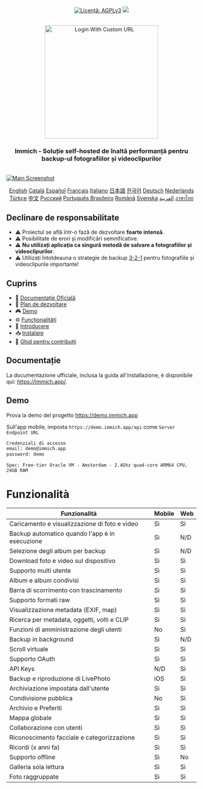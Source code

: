 <p align="center"> 
  <br/>  
  <a href="https://opensource.org/license/agpl-v3"><img src="https://img.shields.io/badge/License-AGPL_v3-blue.svg?color=3F51B5&style=for-the-badge&label=License&logoColor=000000&labelColor=ececec" alt="Licență: AGPLv3"></a>
  <a href="https://discord.immich.app">
    <img src="https://img.shields.io/discord/979116623879368755.svg?label=Discord&logo=Discord&style=for-the-badge&logoColor=000000&labelColor=ececec" atl="Discord"/>
  </a>
  <br/>  
  <br/>   
</p>

<p align="center">
<img src="../design/immich-logo-stacked-light.svg" width="300" title="Login With Custom URL">
</p>
<h3 align="center">Immich - Soluție self-hosted de înaltă performanță pentru backup-ul fotografiilor și videoclipurilor</h3>

<br/>

<a href="https://immich.app">
<img src="../design/immich-screenshots.png" title="Main Screenshot">
</a>
<br/>
<p align="center">
  <a href="../README.md">English</a>
  <a href="README_ca_ES.md">Català</a>
  <a href="README_es_ES.md">Español</a>
  <a href="README_fr_FR.md">Français</a>
  <a href="README_it_IT.md">Italiano</a>
  <a href="README_ja_JP.md">日本語</a>
  <a href="README_ko_KR.md">한국어</a>
  <a href="README_de_DE.md">Deutsch</a>
  <a href="README_nl_NL.md">Nederlands</a>
  <a href="README_tr_TR.md">Türkçe</a>
  <a href="README_zh_CN.md">中文</a>
  <a href="README_ru_RU.md">Русский</a>
  <a href="README_pt_BR.md">Português Brasileiro</a>
  <a href="README_ro_RO.md">Română</a>
  <a href="README_sv_SE.md">Svenska</a>
  <a href="README_ar_JO.md">العربية</a>
  <a href="README_th_TH.md">ภาษาไทย</a>
</p>

## Declinare de responsabilitate

- ⚠️ Proiectul se află într-o fază de dezvoltare **foarte intensă**.
- ⚠️ Posibilitate de erori și modificări semnificative.
- ⚠️ **Nu utilizați aplicația ca singură metodă de salvare a fotografiilor și videoclipurilor**.
- ⚠️ Utilizați întotdeauna o strategie de backup [3-2-1](https://www.backblaze.com/blog/the-3-2-1-backup-strategy/) pentru fotografiile și videoclipurile importante!

## Cuprins

- 📖 [Documentație Oficială](https://immich.app/docs)
- 🎯 [Plan de dezvoltare](https://github.com/orgs/immich-app/projects/1)
- 🎮 [Demo](#demo)
- ⚙️ [Funcționalități](#features)
- 👋 [Introducere](https://immich.app/docs/overview/introduction)
- 📥 [Instalare](https://immich.app/docs/install/requirements)
- 🤝 [Ghid pentru contribuții](https://immich.app/docs/overview/support-the-project)

## Documentație

La documentazione ufficiale, inclusa la guida all'installazione, è disponibile qui: https://immich.app/.

## Demo

Prova la demo del progetto https://demo.immich.app

Sull'app mobile, imposta `https://demo.immich.app/api` come `Server Endpoint URL`

```bash title="Demo Credential"
Credenziali di accesso
email: demo@immich.app
password: demo
```

```
Spec: Free-tier Oracle VM - Amsterdam - 2.4Ghz quad-core ARM64 CPU, 24GB RAM
```

# Funzionalità

| Funzionalità                                   | Mobile | Web |
| ---------------------------------------------- | ------ | --- |
| Caricamento e visualizzazione di foto e video  |   Sì   | Sì  |
| Backup automatico quando l'app è in esecuzione |   Sì   | N/D |
| Selezione degli album per backup               |   Sì   | N/D |
| Download foto e video sul dispositivo          |   Sì   | Sì  |
| Supporto multi utente                          |   Sì   | Sì  |
| Album e album condivisi                        |   Sì   | Sì  |
| Barra di scorrimento con trascinamento         |   Sì   | Sì  |
| Supporto formati raw                           |   Sì   | Sì  |
| Visualizzazione metadata (EXIF, map)           |   Sì   | Sì  |
| Ricerca per metadata, oggetti, volti e CLIP    |   Sì   | Sì  |
| Funzioni di amministrazione degli utenti       |   No   | Sì  |
| Backup in background                           |   Sì   | N/D |
| Scroll virtuale                                |   Sì   | Sì  |
| Supporto OAuth                                 |   Sì   | Sì  |
| API Keys                                       |  N/D   | Sì  |
| Backup e riproduzione di LivePhoto             |  iOS   | Sì  |
| Archiviazione impostata dall'utente            |   Sì   | Sì  |
| Condivisione pubblica                          |   No   | Sì  |
| Archivio e Preferiti                           |   Sì   | Sì  |
| Mappa globale                                  |   Sì   | Sì  |
| Collaborazione con utenti                      |   Sì   | Sì  |
| Riconoscimento facciale e categorizzazione     |   Sì   | Sì  |
| Ricordi (x anni fa)                            |   Sì   | Sì  |
| Supporto offline                               |   Sì   | No  |
| Galleria sola lettura                          |   Sì   | Sì  |
| Foto raggruppate                               |   Sì   | Sì  |
